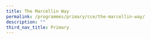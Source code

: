 ```yaml
---
title: The Marcellin Way
permalink: /programmes/primary/cce/the-marcellin-way/
description: ""
third_nav_title: Primary
---
```

